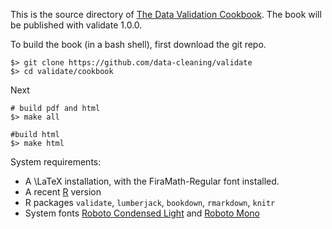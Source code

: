 

This is the source directory of [The Data Validation Cookbook](https://data-cleaning.github.io/validate).
The book will be published with validate 1.0.0.


To build the book (in a bash shell), first download the git repo.

```{bash}
$> git clone https://github.com/data-cleaning/validate
$> cd validate/cookbook
```

Next
```{bash}
# build pdf and html
$> make all

#build html
$> make html
```

System requirements:

- A \LaTeX installation, with the FiraMath-Regular font installed.
- A recent [R](https://r-project.org) version
- R packages `validate`, `lumberjack`, `bookdown`, `rmarkdown`, `knitr` 
- System fonts [Roboto Condensed Light](https://fonts.google.com/specimen/Roboto+Condensed) 
  and [Roboto Mono](https://fonts.google.com/specimen/Roboto+Mono) 



